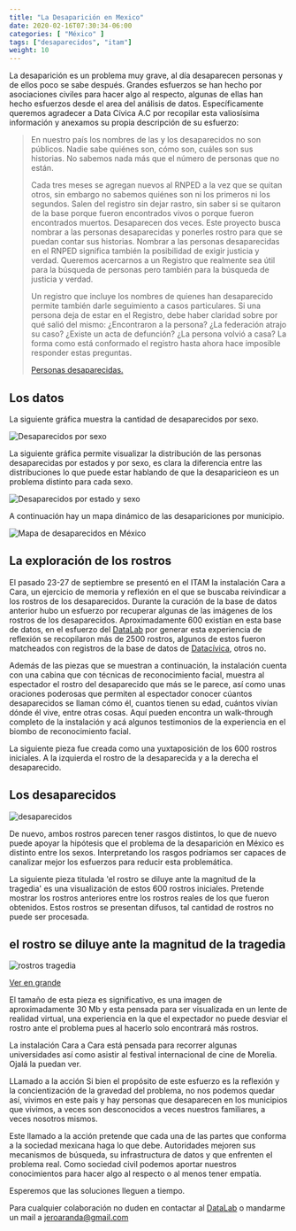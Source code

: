 ```yaml
---
title: "La Desaparición en Mexico"
date: 2020-02-16T07:30:34-06:00
categories: [ "México" ]
tags: ["desaparecidos", "itam"]
weight: 10
---
```


La desaparición es un problema muy grave, al día desaparecen personas y de ellos poco se sabe después. Grandes esfuerzos se han hecho por asociaciones civiles para hacer algo al respecto, algunas de ellas han hecho esfuerzos desde el area del análisis de datos. Específicamente queremos agradecer a Data Cívica A.C por recopilar esta valiosísima información y anexamos su propia descripción de su esfuerzo:

> En nuestro país los nombres de las y los desaparecidos no son públicos. Nadie sabe quiénes son, cómo son, cuáles son sus historias. No sabemos nada más que el número de personas que no están.
>
> Cada tres meses se agregan nuevos al RNPED a la vez que se quitan otros, sin embargo no sabemos quiénes son ni los primeros ni los segundos. Salen del registro sin dejar rastro, sin saber si se quitaron de la base porque fueron encontrados vivos o porque fueron encontrados muertos. Desaparecen dos veces. Este proyecto busca nombrar a las personas desaparecidas y ponerles rostro para que se puedan contar sus historias. Nombrar a las personas desaparecidas en el RNPED significa también la posibilidad de exigir justicia y verdad. Queremos acercarnos a un Registro que realmente sea útil para la búsqueda de personas pero también para la búsqueda de justicia y verdad.
>
> Un registro que incluye los nombres de quienes han desaparecido permite también darle seguimiento a casos particulares. Si una persona deja de estar en el Registro, debe haber claridad sobre por qué salió del mismo: ¿Encontraron a la persona? ¿La federación atrajo su caso? ¿Existe un acta de defunción? ¿La persona volvió a casa? La forma como está conformado el registro hasta ahora hace imposible responder estas preguntas.
>
> [Personas desaparecidas.](http://personasdesaparecidas.mx/db/db)

## Los datos

La siguiente gráfica muestra la cantidad de desaparecidos por sexo.

![Desaparecidos por sexo](/img/articles/desaparecidos/desaparecidos-por-sexo.png)


La siguiente gráfica permite visualizar la distribución de las personas desaparecidas por estados y por sexo, es clara la diferencia entre las distribuciones lo que puede estar hablando de que la desaparicieon es un problema distinto para cada sexo.

![Desaparecidos por estado y sexo](/img/articles/desaparecidos/por-estado-sexo.png)

A continuación hay un mapa dinámico de las desapariciones por municipio.


![Mapa de desaparecidos en México](/img/articles/desaparecidos/mapa-mexico-desaparecidos.png)

## La exploración de los rostros

El pasado 23-27 de septiembre se presentó en el ITAM la instalación Cara a Cara, un ejercicio de memoria y reflexión en el que se buscaba reivindicar a los rostros de los desaparecidos. Durante la curación de la base de datos anterior hubo un esfuerzo por recuperar algunas de las imágenes de los rostros de los desaparecidos. Aproximadamente 600 existían en esta base de datos, en el esfuerzo del [DataLab](https://twitter.com/DatalabITAM) por generar esta experiencia de reflexión se recopilaron más de 2500 rostros, algunos de estos fueron matcheados con registros de la base de datos de [Datacívica](https://twitter.com/datacivica), otros no.

Además de las piezas que se muestran a continuación, la instalación cuenta con una cabina que con técnicas de reconocimiento facial, muestra al espectador el rostro del desaparecido que más se le parece, así como unas oraciones poderosas que permiten al espectador conocer cúantos desaparecidos se llaman cómo él, cuantos tienen su edad, cuántos vivían dónde él vive, entre otras cosas. Aquí pueden encontra un walk-through completo de la instalación y acá algunos testimonios de la experiencia en el biombo de reconocimiento facial.

La siguiente pieza fue creada como una yuxtaposición de los 600 rostros iniciales. A la izquierda el rostro de la desaparecida y a la derecha el desaparecido.

## Los desaparecidos

![desaparecidos](/img/articles/desaparecidos/promedios_vr.png)


De nuevo, ambos rostros parecen tener rasgos distintos, lo que de nuevo puede apoyar la hipótesis que el problema de la desaparición en México es distinto entre los sexos. Interpretando los rasgos podríamos ser capaces de canalizar mejor los esfuerzos para reducir esta problemática.

La siguiente pieza titulada 'el rostro se diluye ante la magnitud de la tragedia' es una visualización de estos 600 rostros iniciales. Pretende mostrar los rostros anteriores entre los rostros reales de los que fueron obtenidos. Estos rostros se presentan difusos, tal cantidad de rostros no puede ser procesada.

## el rostro se diluye ante la magnitud de la tragedia

![rostros tragedia](/img/articles/desaparecidos/panoramica-desaparecidos-small.jpg)

[Ver en grande](/img/articles/desaparecidos/panoramica-desaparecidos.jpg)

El tamaño de esta pieza es significativo, es una imagen de aproximadamente 30 Mb y esta pensada para ser visualizada en un lente de realidad virtual, una experiencia en la que el expectador no puede desviar el rostro ante el problema pues al hacerlo solo encontrará más rostros.

La instalación Cara a Cara está pensada para recorrer algunas universidades así como asistir al festival internacional de cine de Morelia. Ojalá la puedan ver.

LLamado a la acción
Si bien el propósito de este esfuerzo es la reflexión y la concientización de la gravedad del problema, no nos podemos quedar así, vivimos en este país y hay personas que desaparecen en los municipios que vivimos, a veces son desconocidos a veces nuestros familiares, a veces nosotros mismos.

Este llamado a la acción pretende que cada una de las partes que conforma a la sociedad mexicana haga lo que debe. Autoridades mejoren sus mecanismos de búsqueda, su infrastructura de datos y que enfrenten el problema real. Como sociedad civil podemos aportar nuestros conocimientos para hacer algo al respecto o al menos tener empatía.

Esperemos que las soluciones lleguen a tiempo.

Para cualquier colaboración no duden en contactar al [DataLab](https://twitter.com/DatalabITAM) o mandarme un mail a [jeroaranda@gmail.com](mailto:jeroaranda@gmail.com)
